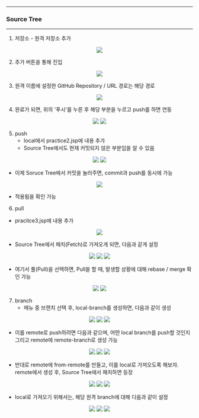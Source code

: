 
-----
### Source Tree 
-----
1. 저장소 - 원격 저장소 추가
<div align="center">
<img src="https://github.com/sooyounghan/Git-Github/assets/34672301/259d3f8a-536f-4014-9142-c242c5b117b0">
</div>

2. 추가 버튼을 통해 진입
<div align="center">
<img src="https://github.com/sooyounghan/Git-Github/assets/34672301/9753a0e0-2c01-42ab-8fd6-2f1f62bf2ef2">
</div>

3. 원격 이름에 설정한 GitHub Repository / URL 경로는 해당 경로
<div align="center">
<img src="https://github.com/sooyounghan/Git-Github/assets/34672301/587f3741-a913-4839-801f-ff1f31084a15">
</div>

4. 완료가 되면, 위의 '푸시'를 누른 후 해당 부분을 누르고 push를 하면 연동
<div align="center">
<img src="https://github.com/sooyounghan/Git-Github/assets/34672301/f1536274-2e6a-4869-9add-86bff9790718">
<img src="https://github.com/sooyounghan/Git_Another_Pracitce/assets/34672301/bea5e573-15a6-4c76-95e2-af8cdf57843b">
</div>

5. push
   - local에서 practice2.jsp에 내용 추가
   - Source Tree에서도 현재 커밋되지 않은 부분임을 알 수 있음
<div align="center">
<img src="https://github.com/sooyounghan/Git_Another_Pracitce/assets/34672301/1b8677b7-110b-410a-867a-1bd0e39f639b">
<img src="https://github.com/sooyounghan/Git_Another_Pracitce/assets/34672301/5e40091d-3148-45ad-9d32-29fa43caff34">
</div>

  - 이제 Soruce Tree에서 커밋을 눌러주면, commit과 push를 동시에 가능

<div align="center">
<img src="https://github.com/sooyounghan/Git_Another_Pracitce/assets/34672301/d128d8db-0b53-4c7e-bef3-871fcfa21af9">
</div>

  - 적용됨을 확인 가능

6. pull
  - pracitce3.jsp에 내용 추가
<div align="center">
<img src="https://github.com/sooyounghan/Git_Pracitce/assets/34672301/d4092487-a511-4b65-8dc3-47a5026a622e">
</div>

  - Source Tree에서 패치(Fetch)로 가져오게 되면, 다음과 같게 설정
<div align="center">
<img src="https://github.com/sooyounghan/Git_Pracitce/assets/34672301/fb1aa1c7-7fa6-4ff9-bc5a-a58b5064dca9">
<img src="https://github.com/sooyounghan/Git_Pracitce/assets/34672301/800cc2f1-e60e-406e-a173-2438df66f37f">
<img src="https://github.com/sooyounghan/Git_Pracitce/assets/34672301/db21a836-7cb0-4709-9774-ad82f7b26576">
</div>

  - 여기서 풀(Pull)을 선택하면, Pull을 할 때, 발생할 상황에 대해 rebase / merge 확인 가능
<div align="center">
<img src="https://github.com/sooyounghan/Git_Pracitce/assets/34672301/36bf6a5e-bb6b-4944-985b-74d4c3386177">
<img src="https://github.com/sooyounghan/Git_Pracitce/assets/34672301/b0baff73-aacb-41d4-af8a-171567b5d348">
</div>

7. branch
   - 메뉴 중 브랜치 선택 후, local-branch를 생성하면, 다음과 같이 생성
<div align="center">
<img src="https://github.com/sooyounghan/Git_Pracitce/assets/34672301/1fbc2670-cf58-423a-bd01-38d7466692ca">
<img src="https://github.com/sooyounghan/Git_Pracitce/assets/34672301/e6e31355-71d7-4348-aea1-e3d9860c24f8">
<img src="https://github.com/sooyounghan/Git_Pracitce/assets/34672301/5542475e-9920-4c1e-b9b7-c0aa25d9805e">
</div>  


  - 이를 remote로 push하려면 다음과 같으며, 어떤 local branch를 push할 것인지 그리고 remote에 remote-branch로 생성 가능
<div align="center">
<img src="https://github.com/sooyounghan/Git_Pracitce/assets/34672301/feb1d6c1-1d94-4f55-b0e4-8bc2cf5d196e">
<img src="https://github.com/sooyounghan/Git_Pracitce/assets/34672301/f313a57d-256f-4772-a6b2-519fb7099e89">
<img src="https://github.com/sooyounghan/Git_Pracitce/assets/34672301/ef7c1b23-3d88-4774-af31-ffe48ea78b1f">
</div>

  - 반대로 remote에 from-remote를 만들고, 이를 local로 가져오도록 해보자. remote에서 생성 후, Source Tree에서 패치하면 등장
<div align="center">
<img src="https://github.com/sooyounghan/Git_Pracitce/assets/34672301/de7cdf5c-e430-419c-b1e4-a9426e0f59b3">
<img src="https://github.com/sooyounghan/Git_Pracitce/assets/34672301/5f1c09c4-c600-4de1-962c-c80641c5c7b8">
<img src="https://github.com/sooyounghan/Git_Pracitce/assets/34672301/dc899bdf-1074-4483-ac69-85c3c9dc04a9">
</div>


  - local로 가져오기 위해서는, 해당 원격 branch에 대해 다음과 같이 설정
<div align="center">
<img src="https://github.com/sooyounghan/Git_Pracitce/assets/34672301/0ba365c5-c514-4ffd-ab8f-67a7c8876ed4">
<img src="https://github.com/sooyounghan/Git_Pracitce/assets/34672301/dc520c06-03de-428e-97f3-2e2e8d512b32">
<img src="https://github.com/sooyounghan/Git_Pracitce/assets/34672301/0bc97c72-ae18-4d33-9a55-c03dac7995f3">
</div>
